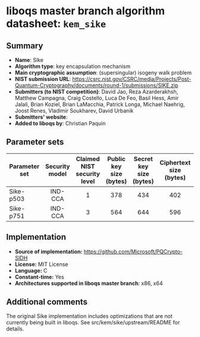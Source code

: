 liboqs master branch algorithm datasheet: `kem_sike`
====================================================

Summary
-------

- **Name**: Sike
- **Algorithm type**: key encapsulation mechanism
- **Main cryptographic assumption**: (supersingular) isogeny walk problem
- **NIST submission URL**: https://csrc.nist.gov/CSRC/media/Projects/Post-Quantum-Cryptography/documents/round-1/submissions/SIKE.zip
- **Submitters (to NIST competition)**: David Jao, Reza Azarderakhsh, Matthew Campagna, Craig Costello, Luca De Feo, Basil Hess, Amir Jalali, Brian Koziel, Brian LaMacchia, Patrick Longa, Michael Naehrig, Joost Renes, Vladimir Soukharev, David Urbanik
- **Submitters' website**:
- **Added to liboqs by**: Christian Paquin

Parameter sets
--------------

| Parameter set   | Security model | Claimed NIST security level | Public key size (bytes) | Secret key size (bytes) | Ciphertext size (bytes) | Shared secret size (bytes) |
|-----------------|:--------------:|:---------------------------:|:-----------------------:|:-----------------------:|:-----------------------:|:--------------------------:|
| Sike-p503       |     IND-CCA    |              1              |            378          |            434          |            402          |             16             |
| Sike-p751       |     IND-CCA    |              3              |            564          |            644          |            596          |             24             |

Implementation
--------------

- **Source of implementation:** https://github.com/Microsoft/PQCrypto-SIDH
- **License:** MIT License
- **Language:** C
- **Constant-time:** Yes
- **Architectures supported in liboqs master branch**: x86, x64

Additional comments
-------------------

The original Sike implementation includes optimizations that are not currently being built in liboqs. See src/kem/sike/upstream/README for details.
